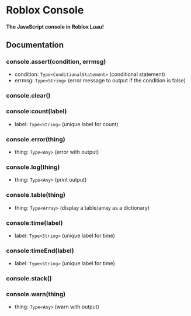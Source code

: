 # Roblox Console
#### The JavaScript console in Roblox Luau!

## Documentation

### console.assert(condition, errmsg)
- condition: `Type<ConditionalStatement>` (conditional statement)
- errmsg: `Type<String>` (error message to output if the condition is false)

### console.clear()

### console:count(label)
- label: `Type<String>` (unique label for count)

### console.error(thing)
- thing: `Type<Any>` (error with output)

### console.log(thing)
- thing: `Type<Any>` (print output)

### console.table(thing)
- thing: `Type<Array>` (display a table/array as a dictionary)

### console:time(label)
- label: `Type<String>` (unique label for time)

### console:timeEnd(label)
- label: `Type<String>` (unique label for time)

### console.stack()

### console.warn(thing)
- thing: `Type<Any>` (warn with output)

